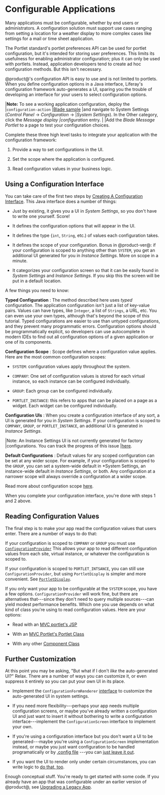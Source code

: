 # Configurable Applications [](id=configurable-applications)

Many applications must be configurable, whether by end users or administrators.
A configuration solution must support use cases ranging from setting a location
for a weather display to more complex cases like settings for a mail or time
sheet application. 

The Portlet standard's portlet preferences API can be used for portlet
configuration, but it's intended for storing user preferences. This limits its
usefulness for enabling administrator configuration; plus it can only be used
with portlets. Instead, application developers tend to create ad hoc
configuration methods. But this isn't necessary. 

@product@'s configuration API is easy to use and is not limited to portlets.
When you define configuration options in a Java interface, Liferay's
configuration framework auto-generates a UI, sparing you the trouble of
developing an interface for your users to select configuration options.

|**Note:** To see a working application configuration, deploy the
|`configuration-action` 
|[Blade sample](https://github.com/liferay/liferay-blade-samples/tree/master/gradle/apps/configuration-action)
|and navigate to System Settings (*Control Panel* &rarr; *Configuration* &rarr;
|*System Settings*). In the Other category, click the *Message display
|configuration* entry.
|
|Add the *Blade Message Portlet* to a page to test your configuration choices.

Complete these three high level tasks to integrate your application with the
configuration framework: 

1.  Provide a way to set configurations in the UI.

2.  Set the scope where the application is configured.

3.  Read configuration values in your business logic.

## Using a Configuration Interface

You can take care of the first two steps by 
[Creating A Configuration Interface](/developer/frameworks/-/knowledge_base/7-2/creating-a-configuration-interface).
This Java interface does a number of things:

-   Just by existing, it gives you a UI in *System Settings*, so you don't
    have to write one yourself. Score!

-   It defines the configuration options that will appear in the UI.

-   It defines the type {`int`, `String`, etc.) of values each configuration
    takes.

-   It defines the scope of your configuration. Bonus in @product-ver@: if your
    configuration is scoped to anything other than `SYSTEM`, you get an
    additional UI generated for you in *Instance Settings*. More on scope in
    a minute.

-   It categorizes your configuration screen so that it can be easily found in
    *System Settings* and *Instance Settings*. If you skip this the screen will
    be put in a default location.

A few things you need to know:

**Typed Configuration**
: The method described here uses *typed* configuration. The application
configuration isn't just a list of key-value pairs. Values can have types, like
`Integer`, a list of `Strings`, a URL, etc. You can even use your own types,
although that's beyond the scope of this tutorial. Typed configurations are
easier to use than untyped configurations, and they prevent many programmatic
errors. Configuration options should be programmatically explicit, so developers
can use autocomplete in modern IDEs to find out all configuration options of
a given application or one of its components.

**Configuration Scope** 
: Scope defines where a configuration value applies. Here are the most common
configuration scopes:

-   `SYSTEM`: configuration values apply throughout the system.

-   `COMPANY`: One set of configuration values is stored for each
    virtual instance, so each instance can be configured individually.

-   `GROUP`: Each group can be configured individually.

-   `PORTLET_INSTANCE`: this refers to apps that can be placed on a page as
    a widget. Each widget can be configured individually.

**Configuration UIs** : When you create a configuration interface of any sort,
a UI is generated for you in *System Settings*. If your configuration is scoped
to `COMPANY`, `GROUP`, or `PORTLET_INSTANCE`, an additional UI is generated in
*Instance Settings*.

|Note: An Instance Settings UI is not currently generated for factory
|configurations. You can track the progress of this issue
|[here](https://issues.liferay.com/browse/LPS-94490).

**Default Configurations**
: Default values for any scoped configuration can be set at any wider scope.
For example, if your configuration is scoped to the `GROUP`, you can set
a system-wide default in *System Settings, an instance-wide default in
*Instance Settings*, or both. Any configuration at a narrower scope will always
override a configuration at a wider scope.

Read more about configuration scope
[here](/discover/portal/-/knowledge_base/7-2/system-settings#configuration-scope).

When you complete your configuration interface, you're done with steps 1 and
2 above.

## Reading Configuration Values

The final step is to make your app read the configuration values that users
enter. There are a number of ways to do that:

If your configuration is scoped to `COMPANY` or `GROUP` you must use
[`ConfigurationProvider`](/developer/frameworks/-/knowledge_base/7-2/reading-configuration-values-from-a-configuration-provider)
This allows your app to read different configuration values from each site,
virtual instance, or whatever the configuration is scoped to.

If your configuration is scoped to `PORTLET_INTSANCE`, you can still use
`ConfigurationProvider`, but using `PortletDisplay` is simpler and more
convenient. See 
[`PortletDisplay`](/developer/frameworks/-/knowledge_base/7-2/reading-configuration-values-from-a-configuration-provider#accessing-the-portlet-instance-configuration-through-the-portletdisplay). 

If you only want your app to be configurable at the `SYSTEM` scope, you have
a few options. `ConfigurationProvider` will work fine, but there are
alternatives that---since they don't need to query multiple sources---can yield
modest performance benefits. Which one you use depends on what kind of class
you're using to read configuration values. Here are your options:

-   Read with an [MVC portlet's JSP](/developer/frameworks/-/knowledge_base/7-2/reading-configuration-values-from-a-mvc-portlet#accessing-the-configuration-from-a-jsp)

-   With an [MVC Portlet's Portlet Class](/developer/frameworks/-/knowledge_base/7-2/reading-configuration-values-from-a-mvc-portlet#accessing-configuration-object-in-the-portlet-class)

-   With any other [Component Class](/developer/frameworks/-/knowledge_base/7-2/reading-configuration-values-from-a-component)


## Further Customization

At this point you may be asking, "But what if I don't *like* the auto-generated
UI?" Relax. There are a number of ways you can customize it, or even suppress it
entirely so you can put your own UI in its place.

-   Implement the `ConfigurationFormRenderer` 
    [interface](/developer/frameworks/-/knowledge_base/7-2/configuration-form-renderer)
    to customize the auto-generated UI in system settings.

-   If you need more flexibility---perhaps your app needs multiple configuration
    screens, or maybe you've already written a configuration UI and just want to
    insert it without bothering to write a configuration interface---implement
    the `ConfigurationScreen` interface to implement your own.

-   If you're using a configuration interface but you don't want a UI to be
    generated---maybe you're using a `ConfigurationScreen` implementation
    instead, or maybe you just want configuration to be handled programatically
    or by [.config file](/discover/portal/-/knowledge_base/7-1/understanding-system-configuration-files)
    ---you can [just leave it out](/developer/frameworks/-/knowledge_base/7-2/customizing-the-system-settings-user-interface#excluding-a-configuration-ui-from-system-settings).

-   If you want the UI to render only under certain
    circumstances, you can write logic to 
    [do that, too](/developer/frameworks/-/knowledge_base/7-2/customizing-the-system-settings-user-interface#excluding-a-configuration-ui-from-system-settings).

Enough conceptual stuff. You're ready to get started with some code. If you
already have an app that was configurable under an earlier version of
@product@, see 
[Upgrading a Legacy App](/developer/frameworks/-/knowledge_base/7-2/upgrading-a-legacy-app).
